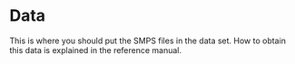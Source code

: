 # Data

This is where you should put the SMPS files in the data set. How to obtain this
data is explained in the reference manual.
